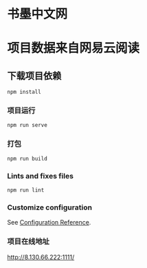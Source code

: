 # 书墨中文网
# 项目数据来自网易云阅读
## 下载项目依赖
```
npm install
```

### 项目运行
```
npm run serve
```

### 打包
```
npm run build
```

### Lints and fixes files
```
npm run lint
```

### Customize configuration
See [Configuration Reference](https://cli.vuejs.org/config/).
###  项目在线地址
http://8.130.66.222:1111/

